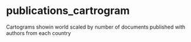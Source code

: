 # publications_cartrogram
Cartograms showin world scaled by number of documents published with authors from each country 
